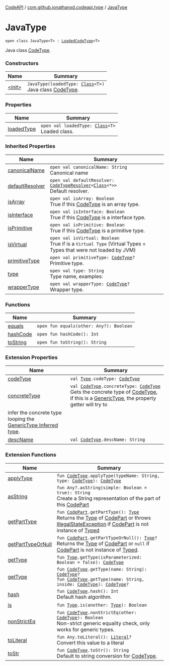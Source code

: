 [CodeAPI](../../index.md) / [com.github.jonathanxd.codeapi.type](../index.md) / [JavaType](.)

# JavaType

`open class JavaType<T> : `[`LoadedCodeType`](../-loaded-code-type/index.md)`<T>`

Java class [CodeType](../-code-type/index.md).

### Constructors

| Name | Summary |
|---|---|
| [&lt;init&gt;](-init-.md) | `JavaType(loadedType: `[`Class`](http://docs.oracle.com/javase/6/docs/api/java/lang/Class.html)`<T>)`<br>Java class [CodeType](../-code-type/index.md). |

### Properties

| Name | Summary |
|---|---|
| [loadedType](loaded-type.md) | `open val loadedType: `[`Class`](http://docs.oracle.com/javase/6/docs/api/java/lang/Class.html)`<T>`<br>Loaded class. |

### Inherited Properties

| Name | Summary |
|---|---|
| [canonicalName](../-loaded-code-type/canonical-name.md) | `open val canonicalName: String`<br>Canonical name |
| [defaultResolver](../-loaded-code-type/default-resolver.md) | `open val defaultResolver: `[`CodeTypeResolver`](../-code-type-resolver/index.md)`<`[`Class`](http://docs.oracle.com/javase/6/docs/api/java/lang/Class.html)`<*>>`<br>Default resolver. |
| [isArray](../-loaded-code-type/is-array.md) | `open val isArray: Boolean`<br>True if this [CodeType](../-code-type/index.md) is an array type. |
| [isInterface](../-loaded-code-type/is-interface.md) | `open val isInterface: Boolean`<br>True if this [CodeType](../-code-type/index.md) is a interface type. |
| [isPrimitive](../-loaded-code-type/is-primitive.md) | `open val isPrimitive: Boolean`<br>True if this [CodeType](../-code-type/index.md) is a primitive type. |
| [isVirtual](../-loaded-code-type/is-virtual.md) | `open val isVirtual: Boolean`<br>True if is a `Virtual Type` (Virtual Types = Types that were not loaded by JVM) |
| [primitiveType](../-loaded-code-type/primitive-type.md) | `open val primitiveType: `[`CodeType`](../-code-type/index.md)`?`<br>Primitive type. |
| [type](../-loaded-code-type/type.md) | `open val type: String`<br>Type name, examples: |
| [wrapperType](../-loaded-code-type/wrapper-type.md) | `open val wrapperType: `[`CodeType`](../-code-type/index.md)`?`<br>Wrapper type. |

### Functions

| Name | Summary |
|---|---|
| [equals](equals.md) | `open fun equals(other: Any?): Boolean` |
| [hashCode](hash-code.md) | `open fun hashCode(): Int` |
| [toString](to-string.md) | `open fun toString(): String` |

### Extension Properties

| Name | Summary |
|---|---|
| [codeType](../../com.github.jonathanxd.codeapi.util/java.lang.reflect.-type/code-type.md) | `val `[`Type`](http://docs.oracle.com/javase/6/docs/api/java/lang/reflect/Type.html)`.codeType: `[`CodeType`](../-code-type/index.md) |
| [concreteType](../../com.github.jonathanxd.codeapi.util/concrete-type.md) | `val `[`CodeType`](../-code-type/index.md)`.concreteType: `[`CodeType`](../-code-type/index.md)<br>Gets the concrete type of [CodeType](../-code-type/index.md), if this is a [GenericType](../-generic-type/index.md), the property getter will try to
infer the concrete type looping the [GenericType Inferred type](../-generic-type/code-type.md). |
| [descName](../../com.github.jonathanxd.codeapi.util/desc-name.md) | `val `[`CodeType`](../-code-type/index.md)`.descName: String` |

### Extension Functions

| Name | Summary |
|---|---|
| [applyType](../../com.github.jonathanxd.codeapi.util/apply-type.md) | `fun `[`CodeType`](../-code-type/index.md)`.applyType(typeName: String, type: `[`CodeType`](../-code-type/index.md)`): `[`CodeType`](../-code-type/index.md) |
| [asString](../../com.github.jonathanxd.codeapi.util/kotlin.-any/as-string.md) | `fun Any?.asString(simple: Boolean = true): String`<br>Create a String representation of the part of this [CodePart](../../com.github.jonathanxd.codeapi/-code-part/index.md) |
| [getPartType](../../com.github.jonathanxd.codeapi.util/get-part-type.md) | `fun `[`CodePart`](../../com.github.jonathanxd.codeapi/-code-part/index.md)`.getPartType(): `[`Type`](http://docs.oracle.com/javase/6/docs/api/java/lang/reflect/Type.html)<br>Returns the [Type](http://docs.oracle.com/javase/6/docs/api/java/lang/reflect/Type.html) of [CodePart](../../com.github.jonathanxd.codeapi/-code-part/index.md) or throws [IllegalStateException](http://docs.oracle.com/javase/6/docs/api/java/lang/IllegalStateException.html) if [CodePart](../../com.github.jonathanxd.codeapi/-code-part/index.md) is not instance of [Typed](../../com.github.jonathanxd.codeapi.base/-typed/index.md) |
| [getPartTypeOrNull](../../com.github.jonathanxd.codeapi.util/get-part-type-or-null.md) | `fun `[`CodePart`](../../com.github.jonathanxd.codeapi/-code-part/index.md)`.getPartTypeOrNull(): `[`Type`](http://docs.oracle.com/javase/6/docs/api/java/lang/reflect/Type.html)`?`<br>Returns the [Type](http://docs.oracle.com/javase/6/docs/api/java/lang/reflect/Type.html) of [CodePart](../../com.github.jonathanxd.codeapi/-code-part/index.md) or `null` if [CodePart](../../com.github.jonathanxd.codeapi/-code-part/index.md) is not instance of [Typed](../../com.github.jonathanxd.codeapi.base/-typed/index.md). |
| [getType](../../com.github.jonathanxd.codeapi.util/java.lang.reflect.-type/get-type.md) | `fun `[`Type`](http://docs.oracle.com/javase/6/docs/api/java/lang/reflect/Type.html)`.getType(isParameterized: Boolean = false): `[`CodeType`](../-code-type/index.md) |
| [getType](../../com.github.jonathanxd.codeapi.util/get-type.md) | `fun `[`CodeType`](../-code-type/index.md)`.getType(name: String): `[`CodeType`](../-code-type/index.md)`?`<br>`fun `[`CodeType`](../-code-type/index.md)`.getType(name: String, inside: `[`CodeType`](../-code-type/index.md)`): `[`CodeType`](../-code-type/index.md)`?` |
| [hash](../../com.github.jonathanxd.codeapi.util/hash.md) | `fun `[`CodeType`](../-code-type/index.md)`.hash(): Int`<br>Default hash algorithm. |
| [is](../../com.github.jonathanxd.codeapi.util/java.lang.reflect.-type/is.md) | `fun `[`Type`](http://docs.oracle.com/javase/6/docs/api/java/lang/reflect/Type.html)`.is(another: `[`Type`](http://docs.oracle.com/javase/6/docs/api/java/lang/reflect/Type.html)`): Boolean` |
| [nonStrictEq](../../com.github.jonathanxd.codeapi.util/non-strict-eq.md) | `fun `[`CodeType`](../-code-type/index.md)`.nonStrictEq(other: `[`CodeType`](../-code-type/index.md)`): Boolean`<br>Non-strict generic equality check, only works for generic types. |
| [toLiteral](../../com.github.jonathanxd.codeapi.util.conversion/kotlin.-any/to-literal.md) | `fun Any.toLiteral(): `[`Literal`](../../com.github.jonathanxd.codeapi.literal/-literal/index.md)`?`<br>Convert this value to a literal |
| [toStr](../../com.github.jonathanxd.codeapi.util/to-str.md) | `fun `[`CodeType`](../-code-type/index.md)`.toStr(): String`<br>Default to string conversion for [CodeType](../-code-type/index.md). |
